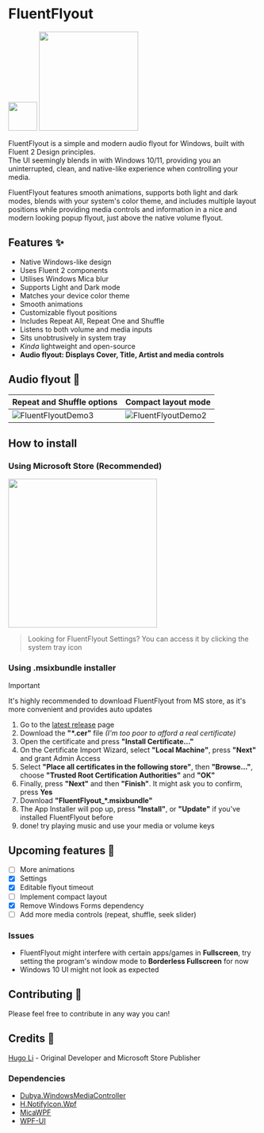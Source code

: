 # FluentFlyout  
<img src="https://github.com/user-attachments/assets/13615f64-c374-4ca3-a274-8842bedf183e" width="58">

<a href="https://apps.microsoft.com/detail/9N45NSM4TNBP?mode=direct">
	<img src="https://get.microsoft.com/images/en-us%20dark.svg" width="200"/>
</a>


FluentFlyout is a simple and modern audio flyout for Windows, built with Fluent 2 Design principles.  
The UI seemingly blends in with Windows 10/11, providing you an uninterrupted, clean, and native-like experience when controlling your media.  

FluentFlyout features smooth animations, supports both light and dark modes, blends with your system's color theme, and includes multiple layout positions while providing media controls and information in a nice and modern looking popup flyout, just above the native volume flyout.

## Features ✨
- Native Windows-like design
- Uses Fluent 2 components
- Utilises Windows Mica blur
- Supports Light and Dark mode
- Matches your device color theme
- Smooth animations
- Customizable flyout positions
- Includes Repeat All, Repeat One and Shuffle
- Listens to both volume and media inputs
- Sits unobtrusively in system tray
- _Kinda_ lightweight and open-source
- **Audio flyout: Displays Cover, Title, Artist and media controls**  

## Audio flyout 🎵
|Repeat and Shuffle options|Compact layout mode|
|-|-|
|![FluentFlyoutDemo3](https://github.com/user-attachments/assets/4dab1c12-594a-4785-bddc-0da1783bf1c8)|![FluentFlyoutDemo2](https://github.com/user-attachments/assets/39de69fe-54c8-4b22-880c-7f0370b8dd9c)|

## How to install
### Using Microsoft Store (Recommended)
<a href="https://apps.microsoft.com/detail/9N45NSM4TNBP?mode=direct">
	<img src="https://get.microsoft.com/images/en-us%20dark.svg" width="300"/>
</a>

> Looking for FluentFlyout Settings? You can access it by clicking the system tray icon
### Using .msixbundle installer
> [!Important]
> It's highly recommended to download FluentFlyout from MS store, as it's more convenient and provides auto updates
1. Go to the [latest release](https://github.com/unchihugo/FluentFlyout/releases/latest) page
2. Download the **"*.cer"** file *(I'm too poor to afford a real certificate)*
3. Open the certificate and press **"Install Certificate..."**
4. On the Certificate Import Wizard, select **"Local Machine"**, press **"Next"** and grant Admin Access
5. Select **"Place all certificates in the following store"**, then **"Browse..."**, choose **"Trusted Root Certification Authorities"** and **"OK"**
6. Finally, press **"Next"** and then **"Finish"**. It might ask you to confirm, press **Yes**
7. Download **"FluentFlyout_*.msixbundle"**
8. The App Installer will pop up, press **"Install"**, or **"Update"** if you've installed FluentFlyout before
9. done! try playing music and use your media or volume keys

## Upcoming features 📝
- [ ] More animations
- [x] Settings
- [x] Editable flyout timeout
- [ ] Implement compact layout
- [x] Remove Windows Forms dependency
- [ ] Add more media controls (repeat, shuffle, seek slider)
### Issues
- FluentFlyout might interfere with certain apps/games in **Fullscreen**, try setting the program's window mode to **Borderless Fullscreen** for now
- Windows 10 UI might not look as expected

## Contributing 💖
Please feel free to contribute in any way you can!

## Credits 🙌
[Hugo Li](https://unchihugo.github.io) - Original Developer and Microsoft Store Publisher
### Dependencies
- [Dubya.WindowsMediaController](https://github.com/DubyaDude/WindowsMediaController)
- [H.NotifyIcon.Wpf](https://github.com/HavenDV/H.NotifyIcon)
- [MicaWPF](https://github.com/Simnico99/MicaWPF)
- [WPF-UI](https://github.com/lepoco/wpfui)
